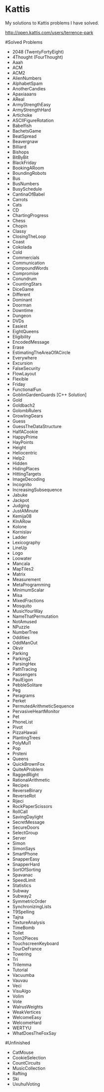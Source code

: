 # Kattis
My solutions to Kattis problems I have solved.

http://open.kattis.com/users/terrence-park

#Solved Problems
- 2048 (TwentyFortyEight)
- 4Thought (FourThought)
- Aaah
- ACM
- ACM2
- AlienNumbers
- AlphabetSpam
- AnotherCandies
- Apaxiaaans
- AReal
- ArmyStrengthEasy
- ArmyStrengthHard
- Artichoke
- ASCIIFigureRotation
- Babelfish
- BachetsGame
- BeatSpread
- Beavergnaw
- Billiard
- Bishops
- BitByBit
- BlackFriday
- BookingARoom
- BoundingRobots
- Bus
- BusNumbers
- BusySchedule
- CantinaOfBabel
- Carrots
- Cats
- CD
- ChartingProgress
- Chess
- Chopin
- Classy
- ClosingTheLoop
- Coast
- Cokolada
- Cold
- Commercials
- Communication
- CompoundWords
- Compromise
- Conundrum
- CountingStars
- DiceGame
- Different
- Dominant
- Doorman
- Downtime
- Dungeon
- DVDs
- Easiest
- EightQueens
- Eligibility
- EncodedMessage
- Erase
- EstimatingTheAreaOfACircle
- Everywhere
- Excursion
- FalseSecurity
- FlowLayout
- Flexible
- Friday
- FunctionalFun
- GoblinGardenGuards [C++ Solution]
- Gold
- Goldbach2
- GolombRulers
- GrowlingGears
- Guess
- GuessTheDataStructure
- HalfACookie
- HappyPrime
- HayPoints
- Height
- Heliocentric
- Help2
- Hidden
- HidingPlaces
- HittingTargets
- ImageDecoding
- Incognito
- IncreasingSubsequence
- Jabuke
- Jackpot
- Judging
- JustAMinute
- Kemija08
- KInARow
- Kolone
- Kornislav
- Ladder
- Lexicography
- LineUp
- Logo
- Loowater
- Mancala
- MapTiles2
- Matrix
- Measurement
- MetaProgramming
- MinimumScalar
- Misa
- MixedFractions
- Mosquito
- MusicYourWay
- NameThatPermutation
- NotAmused
- NPuzzle
- NumberTree
- Oddities
- OddManOut
- Okvir
- Parking
- Parking2
- ParsingHex
- PathTracing
- Passengers
- PaulEigon
- PebbleSolitare
- Peg
- Peragrams
- Perket
- PermutedArithmeticSequence
- PervasiveHeartMonitor
- Pet
- PhoneList
- Pivot
- PizzaHawaii
- PlantingTrees
- PolyMul1
- Pop
- Prsteni
- Queens
- QuickBrownFox
- QuiteAProblem
- RaggedRight
- RationalArithmetic
- Recipes
- ReverseBinary
- ReverseRot
- Rijeci
- RockPaperScissors
- RollCall
- SavingDaylight
- SecretMessage
- SecureDoors
- SelectGroup
- Server
- Simon
- SimonSays
- SmartPhone
- SnapperEasy
- SnapperHard
- SortOfSorting
- Spavanac
- SpeedLimit
- Statistics
- Subway
- Subway2
- SymmetricOrder
- SynchronizingLists
- T9Spelling
- Tajna
- TextureAnalysis
- TimeBomb
- Toilet
- Torn2Pieces
- TouchscreenKeyboard
- TourDeFrance
- Towering
- Tri
- Trilemma
- Tutorial
- Vacuumba
- Vauvau
- Veci
- VisuAlgo
- Volim
- Vote
- WalrusWeights
- WeakVertices
- WelcomeEasy
- WelcomeHard
- WERTYU
- WhatDoesTheFoxSay

#Unfinished
- CatMouse
- CookieSelection
- CountCircuits
- MusicCollection
- Rafting
- Ski
- UxuhulVoting
